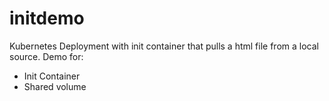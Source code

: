 # initdemo
Kubernetes Deployment with init container that pulls a html file from a local source. Demo for:
- Init Container
- Shared volume

